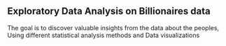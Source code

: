 ## Exploratory Data Analysis on Billionaires data

The goal is to discover valuable insights from the data about the peoples,  
Using different statistical analysis methods and Data visualizations 

